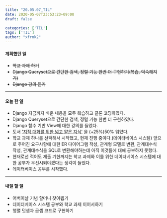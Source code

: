 ```yaml
---
title: "20.05.07_TIL"
date: 2020-05-07T23:53:23+09:00
draft: false

categories: ['TIL']
tags: ['TIL']
author: "xfrnk2"
---
```

#### 계획했던 일
+ ~~학교 과제 하기~~
+ ~~Django Queryset으로 간단한 검색, 정렬 기능 한번 더 구현하기(복습, 익숙해지기)~~
+ ~~Django 강의 듣기~~
---
#### 오늘 한 일 


+ Django 지금까지 배운 내용을 모두 복습하고 클론 코딩하였다.
+ Django Queryset으로 간단한 검색, 정렬 기능 한번 더 구현하였다.
+ Django 함수 기반 View에 대한 강의를 들었다.
+ 도서 ['지적 대화를 위한 넓고 얕은 지식'](http://www.yes24.com/Product/Goods/15281236) 을 (+25%)50% 읽었다.
+ 학교 과제 하나를 선택해서 시작했고, 현재 진행 중이다.(데이터베이스 시스템) 앞으로 주어진 요구사항에 대한 ER 다이어그램 작성, 관계형 모델로 변환, 관계대수식 작성, 관계대수식을 SQL로 변환해야하는데 아직 이것들에 대해 공부하지 못했다. 
+ 현재로선 적어도 제출 기한까지는 학교 과제와 이를 위한 데이터베이스 시스템에 대한 공부가 우선시되야겠다는 생각이 들었다.
+ 데이터베이스 공부를 시작했다. 
--- 
#### 내일 할 일  
+ 어버이날 기념 할머니 찾아뵙기
+ 데이터베이스 시스템 공부와 학교 과제 이어서하기
+ 행렬 덧셈과 곱셈 코드로 구현하기

